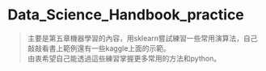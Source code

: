 # Data_Science_Handbook_practice

> 主要是第五章機器學習的內容，用sklearn嘗試練習一些常用演算法，自己敲敲看書上範例還有一些kaggle上面的示範。<br>
由衷希望自己能透過這些練習掌握更多常用的方法和python。
